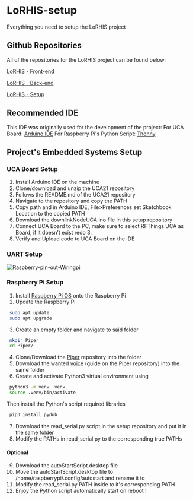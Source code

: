 # LoRHIS-setup
Everything you need to setup the LoRHIS project

## Github Repositories
All of the repositories for the LoRHIS project can be found below:

[LoRHIS - Front-end](https://github.com/Nadekoii/LoRHIS-frontend)

[LoRHIS - Back-end](https://github.com/Nadekoii/LoRHIS-backend)

[LoRHIS - Setup](https://github.com/Nadekoii/LoRHIS-setup)

## Recommended IDE
This IDE was originally used for the development of the project:
For UCA Board:
[Arduino IDE](https://www.arduino.cc/en/software/)
For Raspberry Pi's Python Script:
[Thonny](https://thonny.org)

## Project's Embedded Systems Setup
### UCA Board Setup
1. Install Arduino IDE on the machine
2. Clone/download and unzip the UCA21 repository
3. Follows the README.md of the UCA21 repository
4. Navigate to the repository and copy the PATH
5. Copy path and in Arduino IDE, File>Preferences set Sketchbook Location to the copied PATH
6. Download the downlinkNodeUCA.ino file in this setup repository
7. Connect UCA Board to the PC, make sure to select RFThings UCA as Board, if it doesn’t exist redo 3.
8. Verify and Upload code to UCA Board on the IDE
### UART Setup
![Raspberry-pin-out-Wiringpi](https://github.com/user-attachments/assets/995995b3-68d1-4e8c-9242-f39dbbe61883)
### Raspberry Pi Setup
1. Install [Raspberry Pi OS](https://www.raspberrypi.com/documentation/computers/getting-started.html) onto the Raspberry Pi
2. Update the Raspberry Pi 
```sh 
 sudo apt update
 sudo apt upgrade
```
3. Create an empty folder and navigate to said folder
```sh 
 mkdir Piper
 cd Piper/
```
4. Clone/Download the [Piper](https://github.com/rhasspy/piper) repository into the folder
5. Download the wanted [voice](https://github.com/rhasspy/piper/blob/master/VOICES.md) (guide on the Piper repository) into the same folder
6. Create and activate Python3 virtual environment using 
```sh
 python3 -m venv .venv
 source .venv/bin/activate
```
  Then install the Python's script required libraries
```sh
 pip3 install pydub
```
7. Download the read_serial.py script in the setup repository and put it in the same folder
8. Modify the PATHs in read_serial.py to the corresponding true PATHs
#### Optional
9. Download the autoStartScript.desktop file
10. Move the autoStartScript.desktop file to /home/raspberrypi/.config/autostart and rename it to <GUI Controller>
11. Modify the read_serial.py PATH inside <GUI Controller> to it's corresponding PATH
12. Enjoy the Python script automatically start on reboot !
